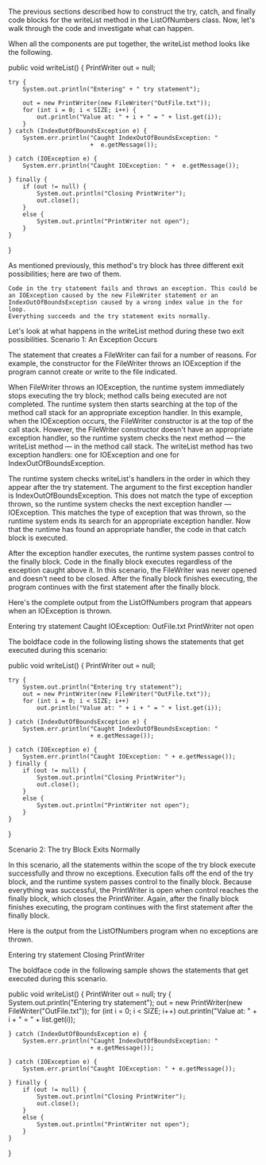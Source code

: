 

The previous sections described how to construct the try, catch, and finally code blocks for the writeList method in the ListOfNumbers class. Now, let's walk through the code and investigate what can happen.

When all the components are put together, the writeList method looks like the following.

public void writeList() {
    PrintWriter out = null;

    try {
        System.out.println("Entering" + " try statement");

        out = new PrintWriter(new FileWriter("OutFile.txt"));
        for (int i = 0; i < SIZE; i++) {
            out.println("Value at: " + i + " = " + list.get(i));
        }
    } catch (IndexOutOfBoundsException e) {
        System.err.println("Caught IndexOutOfBoundsException: "
                           +  e.getMessage());
                                 
    } catch (IOException e) {
        System.err.println("Caught IOException: " +  e.getMessage());
                                 
    } finally {
        if (out != null) {
            System.out.println("Closing PrintWriter");
            out.close();
        } 
        else {
            System.out.println("PrintWriter not open");
        }
    }
}

As mentioned previously, this method's try block has three different exit possibilities; here are two of them.

    Code in the try statement fails and throws an exception. This could be an IOException caused by the new FileWriter statement or an IndexOutOfBoundsException caused by a wrong index value in the for loop.
    Everything succeeds and the try statement exits normally.

Let's look at what happens in the writeList method during these two exit possibilities.
Scenario 1: An Exception Occurs

The statement that creates a FileWriter can fail for a number of reasons. For example, the constructor for the FileWriter throws an IOException if the program cannot create or write to the file indicated.

When FileWriter throws an IOException, the runtime system immediately stops executing the try block; method calls being executed are not completed. The runtime system then starts searching at the top of the method call stack for an appropriate exception handler. In this example, when the IOException occurs, the FileWriter constructor is at the top of the call stack. However, the FileWriter constructor doesn't have an appropriate exception handler, so the runtime system checks the next method — the writeList method — in the method call stack. The writeList method has two exception handlers: one for IOException and one for IndexOutOfBoundsException.

The runtime system checks writeList's handlers in the order in which they appear after the try statement. The argument to the first exception handler is IndexOutOfBoundsException. This does not match the type of exception thrown, so the runtime system checks the next exception handler — IOException. This matches the type of exception that was thrown, so the runtime system ends its search for an appropriate exception handler. Now that the runtime has found an appropriate handler, the code in that catch block is executed.

After the exception handler executes, the runtime system passes control to the finally block. Code in the finally block executes regardless of the exception caught above it. In this scenario, the FileWriter was never opened and doesn't need to be closed. After the finally block finishes executing, the program continues with the first statement after the finally block.

Here's the complete output from the ListOfNumbers program that appears when an IOException is thrown.

Entering try statement
Caught IOException: OutFile.txt
PrintWriter not open 

The boldface code in the following listing shows the statements that get executed during this scenario:

public void writeList() {
   PrintWriter out = null;

    try {
        System.out.println("Entering try statement");
        out = new PrintWriter(new FileWriter("OutFile.txt"));
        for (int i = 0; i < SIZE; i++)
            out.println("Value at: " + i + " = " + list.get(i));
                               
    } catch (IndexOutOfBoundsException e) {
        System.err.println("Caught IndexOutOfBoundsException: "
                           + e.getMessage());
                                 
    } catch (IOException e) {
        System.err.println("Caught IOException: " + e.getMessage());
    } finally {
        if (out != null) {
            System.out.println("Closing PrintWriter");
            out.close();
        } 
        else {
            System.out.println("PrintWriter not open");
        }
    }
}

Scenario 2: The try Block Exits Normally

In this scenario, all the statements within the scope of the try block execute successfully and throw no exceptions. Execution falls off the end of the try block, and the runtime system passes control to the finally block. Because everything was successful, the PrintWriter is open when control reaches the finally block, which closes the PrintWriter. Again, after the finally block finishes executing, the program continues with the first statement after the finally block.

Here is the output from the ListOfNumbers program when no exceptions are thrown.

Entering try statement
Closing PrintWriter

The boldface code in the following sample shows the statements that get executed during this scenario.

public void writeList() {
    PrintWriter out = null;
    try {
        System.out.println("Entering try statement");
        out = new PrintWriter(new FileWriter("OutFile.txt"));
        for (int i = 0; i < SIZE; i++)
            out.println("Value at: " + i + " = " + list.get(i));
                  
    } catch (IndexOutOfBoundsException e) {
        System.err.println("Caught IndexOutOfBoundsException: "
                           + e.getMessage());

    } catch (IOException e) {
        System.err.println("Caught IOException: " + e.getMessage());
                                 
    } finally {
        if (out != null) {
            System.out.println("Closing PrintWriter");
            out.close();
        } 
        else {
            System.out.println("PrintWriter not open");
        }
    }
}

